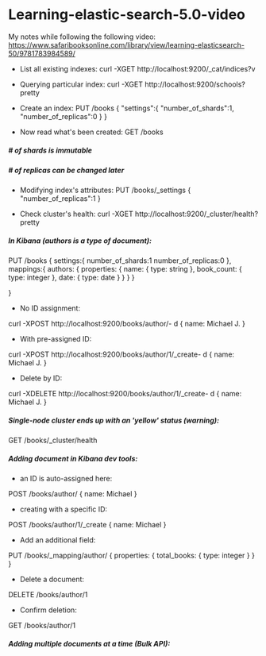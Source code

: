 # Learning-elastic-search-5.0-video

My notes while following the following video: https://www.safaribooksonline.com/library/view/learning-elasticsearch-50/9781783984589/


- List all existing indexes: 
curl -XGET http://localhost:9200/_cat/indices?v

- Querying particular index:
curl -XGET http://localhost:9200/schools?pretty

- Create an index:
PUT /books
{
	"settings":{
		"number_of_shards":1,
		"number_of_replicas":0
	}
}

- Now read what's been created: 
GET /books

##### \# of shards is immutable
##### \# of replicas can be changed later

- Modifying index's attributes:
PUT /books/_settings
{
	"number_of_replicas":1
}


- Check cluster's health:
curl -XGET http://localhost:9200/_cluster/health?pretty

##### In Kibana (authors is a type of document): 

PUT /books
{
settings:{
	number_of_shards:1
	number_of_replicas:0
},
mappings:{
	authors: {
		properties: {
			name: {
				type: string
			},
			book_count: {
				type: integer
			},
			date: {
				type: date
			}
		}
	}
}

}

- No ID assignment:

curl -XPOST http://localhost:9200/books/author/- d
{
	name: Michael J.
}


- With pre-assigned ID:

curl -XPOST http://localhost:9200/books/author/1/_create- d
{
	name: Michael J.
}

- Delete by ID:

curl -XDELETE http://localhost:9200/books/author/1/_create- d
{
	name: Michael J.
}

##### Single-node cluster ends up with an 'yellow' status (warning):

GET /books/_cluster/health

##### Adding document in Kibana dev tools:

- an ID is auto-assigned here: 

POST /books/author/
{
	name: Michael
}

- creating with a specific ID:

POST /books/author/1/_create
{
	name: Michael
}

- Add an additional field:

PUT /books/_mapping/author/
{
properties: 
{
	total_books:
	{
		type: integer
	}
}
}

- Delete a document: 

DELETE /books/author/1

- Confirm deletion: 

GET /books/author/1

##### Adding multiple documents at a time (Bulk API):

